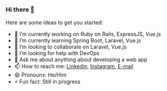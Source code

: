 ### Hi there 👋


Here are some ideas to get you started:

- 🔭 I’m currently working on Ruby on Rails, ExpressJS, Vue.js
- 🌱 I’m currently learning Spring Boot, Laravel, Vue.js
- 👯 I’m looking to collaborate on Laravel, Vue.js
- 🤔 I’m looking for help with DevOps
- 💬 Ask me about anything about developing a web app
- 📫 How to reach me: [Linkedin](https://www.linkedin.com/in/azmi6298/), [Instagram](instagram.com/azmi6298), [E-mail](mailto:azmi.filkom@gmail.com)
- 😄 Pronouns: He/Him
- ⚡ Fun fact: Still in progress
